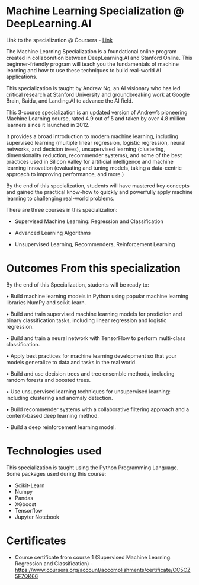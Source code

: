 # Machine Learning Specialization @ DeepLearning.AI

Link to the specialization @ Coursera - [Link](https://www.coursera.org/specializations/machine-learning-introduction)

The Machine Learning Specialization is a foundational online program created in collaboration between DeepLearning.AI and Stanford Online. This beginner-friendly program will teach you the fundamentals of machine learning and how to use these techniques to build real-world AI applications.

This specialization is taught by Andrew Ng, an AI visionary who has led critical research at Stanford University and groundbreaking work at Google Brain, Baidu, and Landing.AI to advance the AI field.

This 3-course specialization is an updated version of Andrew’s pioneering Machine Learning course, rated 4.9 out of 5 and taken by over 4.8 million learners since it launched in 2012.

It provides a broad introduction to modern machine learning, including supervised learning (multiple linear regression, logistic regression, neural networks, and decision trees), unsupervised learning (clustering, dimensionality reduction, recommender systems), and some of the best practices used in Silicon Valley for artificial intelligence and machine learning innovation (evaluating and tuning models, taking a data-centric approach to improving performance, and more.)

By the end of this specialization, students will have mastered key concepts and gained the practical know-how to quickly and powerfully apply machine learning to challenging real-world problems.

There are three courses in this specialization:

* Supervised Machine Learning: Regression and Classification

* Advanced Learning Algorithms

* Unsupervised Learning, Recommenders, Reinforcement Learning

# Outcomes From this specialization

By the end of this Specialization, students will be ready to:

• Build machine learning models in Python using popular machine learning libraries NumPy and scikit-learn.

• Build and train supervised machine learning models for prediction and binary classification tasks, including linear regression and logistic regression.

• Build and train a neural network with TensorFlow to perform multi-class classification.

• Apply best practices for machine learning development so that your models generalize to data and tasks in the real world.

• Build and use decision trees and tree ensemble methods, including random forests and boosted trees.

• Use unsupervised learning techniques for unsupervised learning: including clustering and anomaly detection.

• Build recommender systems with a collaborative filtering approach and a content-based deep learning method.

• Build a deep reinforcement learning model.

# Technologies used

This specialization is taught using the Python Programming Language. Some packages used during this course:

* Scikit-Learn
* Numpy
* Pandas
* XGboost
* Tensorflow
* Jupyter Notebook

# Certificates 

* Course certificate from course 1 (Supervised Machine Learning: Regression and Classification) - https://www.coursera.org/account/accomplishments/certificate/CC5CZ5F7QK66
